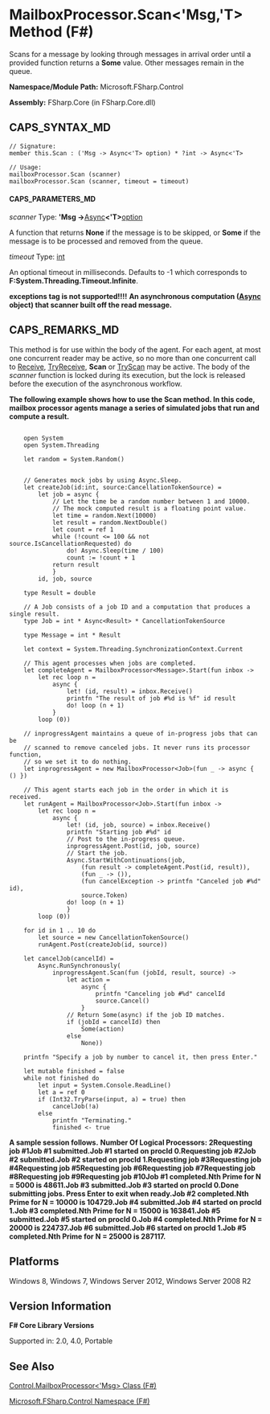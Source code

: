 # MailboxProcessor.Scan<'Msg,'T> Method (F#)

Scans for a message by looking through messages in arrival order until a provided function returns a **Some** value. Other messages remain in the queue.

**Namespace/Module Path:** Microsoft.FSharp.Control

**Assembly:** FSharp.Core (in FSharp.Core.dll)


## CAPS_SYNTAX_MD

```
// Signature:
member this.Scan : ('Msg -> Async<'T> option) * ?int -> Async<'T>

// Usage:
mailboxProcessor.Scan (scanner)
mailboxProcessor.Scan (scanner, timeout = timeout)
```

#### CAPS_PARAMETERS_MD
*scanner*
Type: **'Msg -&gt;**[Async](http://msdn.microsoft.com/en-us/library/e0b28ea2-dea5-4021-b2b9-d7d4761babde)**&lt;'T&gt;**[option](http://msdn.microsoft.com/en-us/library/b08add48-34bf-4410-80a1-ef6a8daddc58)


A function that returns **None** if the message is to be skipped, or **Some** if the message is to be processed and removed from the queue.


*timeout*
Type: [int](http://msdn.microsoft.com/en-us/library/025d5455-3622-4ea5-9573-3ecbd4ee1375)


An optional timeout in milliseconds. Defaults to -1 which corresponds to **F:System.Threading.Timeout.Infinite**.



**exceptions tag is not supported!!!!**
**An asynchronous computation ([Async](http://msdn.microsoft.com/en-us/library/03eb4d12-a01a-4565-a077-5e83f17cf6f7) object) that scanner built off the read message.**
## CAPS_REMARKS_MD
This method is for use within the body of the agent. For each agent, at most one concurrent reader may be active, so no more than one concurrent call to [Receive](http://msdn.microsoft.com/en-us/library/46a1d8e6-3906-45c2-9722-0ddab574cc6a), [TryReceive](http://msdn.microsoft.com/en-us/library/edcb3930-cefd-4d88-935d-7dd6297355ee), **Scan** or [TryScan](http://msdn.microsoft.com/en-us/library/05aa6c91-fe9f-4830-a2d7-6dfa5a2ab376) may be active. The body of the *scanner* function is locked during its execution, but the lock is released before the execution of the asynchronous workflow.

**The following example shows how to use the Scan method. In this code, mailbox processor agents manage a series of simulated jobs that run and compute a result.**
```

    open System
    open System.Threading

    let random = System.Random()


    // Generates mock jobs by using Async.Sleep.
    let createJob(id:int, source:CancellationTokenSource) =
        let job = async {
            // Let the time be a random number between 1 and 10000.
            // The mock computed result is a floating point value.
            let time = random.Next(10000)
            let result = random.NextDouble()
            let count = ref 1
            while (!count <= 100 && not source.IsCancellationRequested) do
                do! Async.Sleep(time / 100)
                count := !count + 1
            return result
            }
        id, job, source

    type Result = double

    // A Job consists of a job ID and a computation that produces a single result.
    type Job = int * Async<Result> * CancellationTokenSource

    type Message = int * Result

    let context = System.Threading.SynchronizationContext.Current

    // This agent processes when jobs are completed.
    let completeAgent = MailboxProcessor<Message>.Start(fun inbox ->
        let rec loop n =
            async {
                let! (id, result) = inbox.Receive()
                printfn "The result of job #%d is %f" id result
                do! loop (n + 1)
            }
        loop (0))

    // inprogressAgent maintains a queue of in-progress jobs that can be
    // scanned to remove canceled jobs. It never runs its processor function,
    // so we set it to do nothing.
    let inprogressAgent = new MailboxProcessor<Job>(fun _ -> async { () })

    // This agent starts each job in the order in which it is received.
    let runAgent = MailboxProcessor<Job>.Start(fun inbox ->
        let rec loop n =
            async {          
                let! (id, job, source) = inbox.Receive()
                printfn "Starting job #%d" id
                // Post to the in-progress queue.
                inprogressAgent.Post(id, job, source)
                // Start the job.
                Async.StartWithContinuations(job,
                    (fun result -> completeAgent.Post(id, result)),
                    (fun _ -> ()),
                    (fun cancelException -> printfn "Canceled job #%d" id),
                    source.Token)
                do! loop (n + 1)
                }
        loop (0))

    for id in 1 .. 10 do
        let source = new CancellationTokenSource()
        runAgent.Post(createJob(id, source))

    let cancelJob(cancelId) =
        Async.RunSynchronously(
            inprogressAgent.Scan(fun (jobId, result, source) ->
                let action =
                    async {
                        printfn "Canceling job #%d" cancelId
                        source.Cancel()
                    }
                // Return Some(async) if the job ID matches.
                if (jobId = cancelId) then
                    Some(action)
                else
                    None))

    printfn "Specify a job by number to cancel it, then press Enter."

    let mutable finished = false
    while not finished do
        let input = System.Console.ReadLine()
        let a = ref 0
        if (Int32.TryParse(input, a) = true) then
            cancelJob(!a)
        else
            printfn "Terminating."
            finished <- true
```

**A sample session follows.**
**Number Of Logical Processors: 2Requesting job #1Job #1 submitted.Job #1 started on procId 0.Requesting job #2Job #2 submitted.Job #2 started on procId 1.Requesting job #3Requesting job #4Requesting job #5Requesting job #6Requesting job #7Requesting job #8Requesting job #9Requesting job #10Job #1 completed.Nth Prime for N = 5000 is 48611.Job #3 submitted.Job #3 started on procId 0.Done submitting jobs. Press Enter to exit when ready.Job #2 completed.Nth Prime for N = 10000 is 104729.Job #4 submitted.Job #4 started on procId 1.Job #3 completed.Nth Prime for N = 15000 is 163841.Job #5 submitted.Job #5 started on procId 0.Job #4 completed.Nth Prime for N = 20000 is 224737.Job #6 submitted.Job #6 started on procId 1.Job #5 completed.Nth Prime for N = 25000 is 287117.**
## Platforms
Windows 8, Windows 7, Windows Server 2012, Windows Server 2008 R2


## Version Information
**F# Core Library Versions**

Supported in: 2.0, 4.0, Portable




## See Also
[Control.MailboxProcessor&#60;'Msg&#62; Class &#40;F&#35;&#41;](Control.MailboxProcessor+%27Msg+Class+%28F%23%29.md)

[Microsoft.FSharp.Control Namespace &#40;F&#35;&#41;](Microsoft.FSharp.Control+Namespace+%28F%23%29.md)

